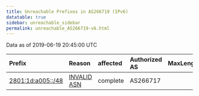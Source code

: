 ```yaml
---
title: Unreachable Prefixes in AS266719 (IPv6)
datatable: true
sidebar: unreachable_sidebar
permalink: unreachable_AS266719-v6.html
---
```


Data as of 2019-06-19 20:45:00 UTC


<div class="datatable-begin"></div>

| Prefix                                                       | Reason                                                                                                    | affected   | Authorized AS   |   MaxLength | Anchor                                         |   unreachable /48s |
|:-------------------------------------------------------------|:----------------------------------------------------------------------------------------------------------|:-----------|:----------------|------------:|:-----------------------------------------------|-------------------:|
| [2801:1d:a005::/48](https://stat.ripe.net/2801:1d:a005::/48) | [INVALID ASN](https://rpki-validator.ripe.net/announcement-preview?asn=AS266719&prefix=2801:1d:a005::/48) | complete   | AS266717        |          48 | [LACNIC](unreachable_LACNIC_RPKI_Root-v6.html) |                  1 |

<div class="datatable-end"></div>